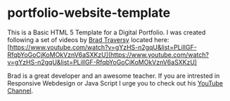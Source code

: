 # portfolio-website-template

This is a Basic HTML 5 Template for a Digital Portfolio. I was created following a set of videos by [Brad Traversy](https://github.com/bradtraversy) located here:
[https://www.youtube.com/watch?v=gYzHS-n2gqU&list=PLillGF-RfqbYoGoCjKoMOkVznV6aSXKzU](https://www.youtube.com/watch?v=gYzHS-n2gqU&list=PLillGF-RfqbYoGoCjKoMOkVznV6aSXKzU)

Brad is a great developer and an awesome teacher. If you are intrested in Responsive Webdesign or Java Script I urge you to check out his [YouTube Channel](https://www.youtube.com/user/TechGuyWeb/).

